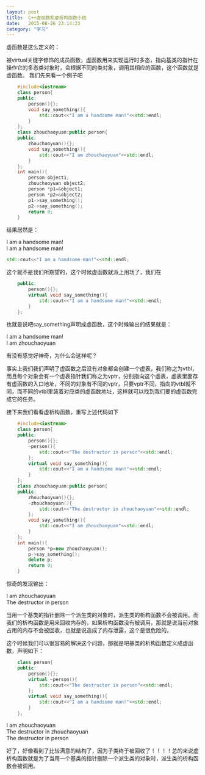 ```yaml
---
layout: post
title:  C++虚函数和虚析构函数小结
date:   2015-08-26 23:14:23
category: "学习"
---
```


虚函数是这么定义的：

被virtual关键字修饰的成员函数，虚函数用来实现运行时多态，指向基类的指针在操作它的多态类对象时，会根据不同的类对象，调用其相应的函数，这个函数就是虚函数。
我们先来看一个例子吧

```cpp
    #include<iostream>  
    class person{  
    public:  
        person(){};  
        void say_something(){  
            std::cout<<"I am a handsome man!"<<std::endl;  
        }  
    };  
    class zhouchaoyuan:public person{  
    public:  
        zhouchaoyuan(){};  
        void say_something(){  
            std::cout<<"I am zhouchaoyuan"<<std::endl;  
        }  
    };  
    int main(){  
        person object1;  
        zhouchaoyuan object2;  
        person *p1=&object1;  
        person *p2=&object2;  
        p1->say_something();  
        p2->say_something();  
        return 0;  
    }  
```

结果居然是：

I am a handsome man!<br>
I am a handsome man!

```cpp
std::cout<<"I am a handsome man!"<<std::endl;
```
这个就不是我们所期望的，这个时候虚函数就派上用场了，我们在

```cpp
    public:  
        person(){};  
        virtual void say_something(){  
            std::cout<<"I am a handsome man!"<<std::endl;  
        }  
    };  
```

也就是说吧say_something声明成虚函数，这个时候输出的结果就是：

I am a handsome man!<br>
I am zhouchaoyuan

有没有感觉好神奇，为什么会这样呢？

事实上我们我们声明了虚函数之后没有对象都会创建一个虚表，我们称之为vtbl，而且每个对象会有一个虚表指针我们称之为vptr，分别指向这个虚表，虚表里面存有虚函数的入口地址，不同的对象有不同的vptr，只要vptr不同，指向的vtbl就不同，而不同的vtbl里装着对应类的虚函数地址，这样就可以找到我们要的虚函数完成它的任务。


接下来我们看看虚析构函数，重写上述代码如下

```cpp
    #include<iostream>  
    class person{  
    public:  
        person(){};  
        ~person(){  
            std::cout<<"The destructor in person"<<std::endl;  
        };  
        virtual void say_something(){  
            std::cout<<"I am a handsome man!"<<std::endl;  
        }  
    };  
    class zhouchaoyuan:public person{  
    public:  
        zhouchaoyuan(){};  
        ~zhouchaoyuan(){  
            std::cout<<"The destructor in zhouchaoyuan"<<std::endl;  
        };  
        void say_something(){  
            std::cout<<"I am zhouchaoyuan"<<std::endl;  
        }  
    };  
    int main(){  
        person *p=new zhouchaoyuan();  
        p->say_something();  
        delete p;  
        return 0;  
    }  
```
惊奇的发现输出：

I am zhouchaoyuan<br>
The destructor in person

当用一个基类的指针删除一个派生类的对象时，派生类的析构函数不会被调用。而我们的析构函数是用来回收内存的，如果析构函数没有被调用，那就是说当前对象占用的内存不会被回收，也就是说造成了内存泄露，这个是很危险的。

这个时候我们可以很容易的解决这个问题，那就是吧基类的析构函数定义成虚函数，声明如下：

```cpp
    class person{  
    public:  
        person(){};  
        virtual ~person(){  
            std::cout<<"The destructor in person"<<std::endl;  
        };  
        virtual void say_something(){  
            std::cout<<"I am a handsome man!"<<std::endl;  
        }  
    };  

```
I am zhouchaoyuan<br>
The destructor in zhouchaoyuan<br>
The destructor in person

好了，好像看到了比较满意的结构了，因为子类终于被回收了！！！！总的来说虚析构函数就是为了当用一个基类的指针删除一个派生类的对象时，派生类的析构函数会被调用。
